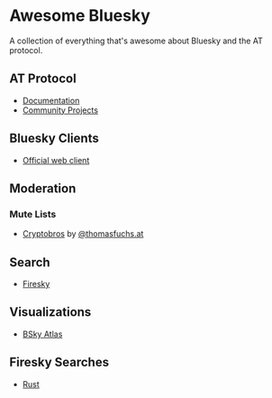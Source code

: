 # Awesome Bluesky

A collection of everything that's awesome about Bluesky and the AT protocol.

## AT Protocol

- [Documentation](https://atproto.com/docs)
- [Community Projects](https://atproto.com/community/projects)

## Bluesky Clients

- [Official web client](https://staging.bsky.app/)

## Moderation

### Mute Lists

- [Cryptobros](https://staging.bsky.app/profile/did:plc:tbo4hkau3p2itkar2vsnb3gp/lists/3jvmoszafro2p) by [@thomasfuchs.at](https://staging.bsky.app/profile/did:plc:tbo4hkau3p2itkar2vsnb3gp)

## Search

- [Firesky](https://firesky.tv/)

## Visualizations

- [BSky Atlas](https://bsky.jazco.dev/)

## Firesky Searches

- [Rust](https://firesky.tv/?filter=rust%20rustacean%20%F0%9F%A6%80%20-trust%20-frust%20-thrust%20-crust)
